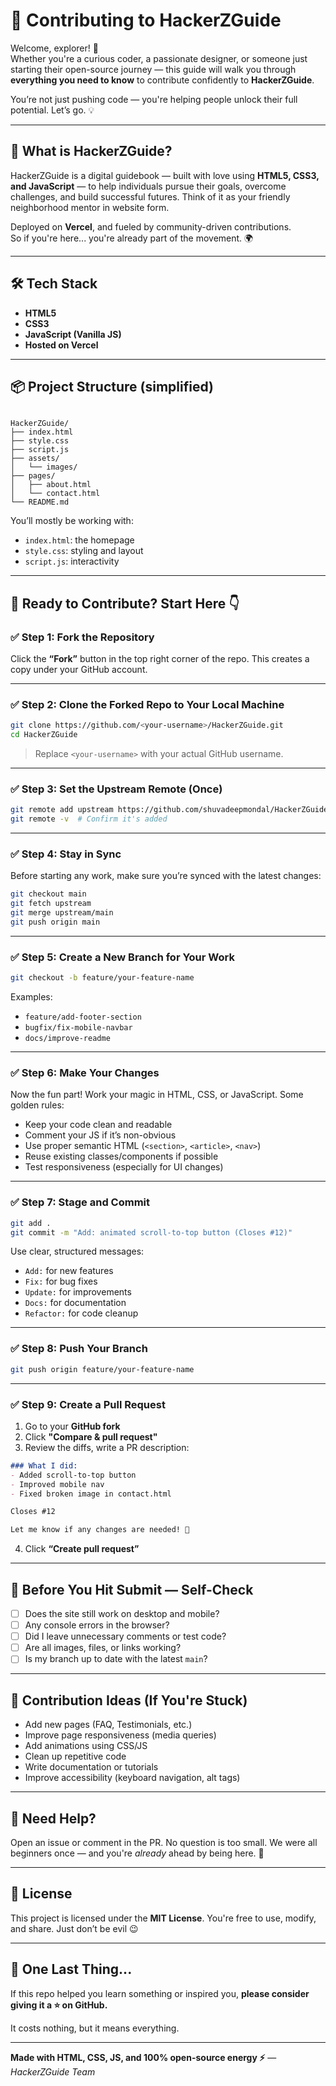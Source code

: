 # 🚀 Contributing to HackerZGuide

Welcome, explorer! 🧭  
Whether you're a curious coder, a passionate designer, or someone just starting their open-source journey — this guide will walk you through **everything you need to know** to contribute confidently to **HackerZGuide**.

You’re not just pushing code — you're helping people unlock their full potential. Let’s go. 💡

---

## 🧠 What is HackerZGuide?

HackerZGuide is a digital guidebook — built with love using **HTML5, CSS3, and JavaScript** — to help individuals pursue their goals, overcome challenges, and build successful futures. Think of it as your friendly neighborhood mentor in website form.

Deployed on **Vercel**, and fueled by community-driven contributions.  
So if you're here... you're already part of the movement. 🌍

---

## 🛠️ Tech Stack

- **HTML5**
- **CSS3**
- **JavaScript (Vanilla JS)**
- **Hosted on Vercel**

---

## 📦 Project Structure (simplified)

```

HackerZGuide/
├── index.html
├── style.css
├── script.js
├── assets/
│   └── images/
├── pages/
│   ├── about.html
│   └── contact.html
└── README.md

````

You’ll mostly be working with:
- `index.html`: the homepage
- `style.css`: styling and layout
- `script.js`: interactivity

---

## 🤝 Ready to Contribute? Start Here 👇

### ✅ Step 1: Fork the Repository
Click the **“Fork”** button in the top right corner of the repo. This creates a copy under your GitHub account.

---

### ✅ Step 2: Clone the Forked Repo to Your Local Machine

```bash
git clone https://github.com/<your-username>/HackerZGuide.git
cd HackerZGuide
````

> Replace `<your-username>` with your actual GitHub username.

---

### ✅ Step 3: Set the Upstream Remote (Once)

```bash
git remote add upstream https://github.com/shuvadeepmondal/HackerZGuide.git
git remote -v  # Confirm it's added
```

---

### ✅ Step 4: Stay in Sync

Before starting any work, make sure you’re synced with the latest changes:

```bash
git checkout main
git fetch upstream
git merge upstream/main
git push origin main
```

---

### ✅ Step 5: Create a New Branch for Your Work

```bash
git checkout -b feature/your-feature-name
```

Examples:

* `feature/add-footer-section`
* `bugfix/fix-mobile-navbar`
* `docs/improve-readme`

---

### ✅ Step 6: Make Your Changes

Now the fun part!
Work your magic in HTML, CSS, or JavaScript. Some golden rules:

* Keep your code clean and readable
* Comment your JS if it’s non-obvious
* Use proper semantic HTML (`<section>`, `<article>`, `<nav>`)
* Reuse existing classes/components if possible
* Test responsiveness (especially for UI changes)

---

### ✅ Step 7: Stage and Commit

```bash
git add .
git commit -m "Add: animated scroll-to-top button (Closes #12)"
```

Use clear, structured messages:

* `Add:` for new features
* `Fix:` for bug fixes
* `Update:` for improvements
* `Docs:` for documentation
* `Refactor:` for code cleanup

---

### ✅ Step 8: Push Your Branch

```bash
git push origin feature/your-feature-name
```

---

### ✅ Step 9: Create a Pull Request

1. Go to your **GitHub fork**
2. Click **"Compare & pull request"**
3. Review the diffs, write a PR description:

```markdown
### What I did:
- Added scroll-to-top button
- Improved mobile nav
- Fixed broken image in contact.html

Closes #12

Let me know if any changes are needed! 💬
```

4. Click **“Create pull request”**

---

## 🧪 Before You Hit Submit — Self-Check

* [ ] Does the site still work on desktop and mobile?
* [ ] Any console errors in the browser?
* [ ] Did I leave unnecessary comments or test code?
* [ ] Are all images, files, or links working?
* [ ] Is my branch up to date with the latest `main`?

---

## 🙌 Contribution Ideas (If You're Stuck)

* Add new pages (FAQ, Testimonials, etc.)
* Improve page responsiveness (media queries)
* Add animations using CSS/JS
* Clean up repetitive code
* Write documentation or tutorials
* Improve accessibility (keyboard navigation, alt tags)

---

## 💬 Need Help?

Open an issue or comment in the PR. No question is too small. We were all beginners once — and you're *already* ahead by being here. 💖

---

## 🪪 License

This project is licensed under the **MIT License**.
You're free to use, modify, and share. Just don’t be evil 😉

---

## 🌟 One Last Thing...

If this repo helped you learn something or inspired you,
**please consider giving it a ⭐ on GitHub.**

It costs nothing, but it means everything.

---

**Made with HTML, CSS, JS, and 100% open-source energy ⚡**
— *HackerZGuide Team*